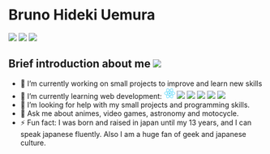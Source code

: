 # Bruno Hideki Uemura
<a href="https://www.linkedin.com/in/bruno-uemura/"><img src="https://img.shields.io/badge/linkedin-0077B5.svg?style=for-the-badge&logo=linkedin&logoColor=white"></a>
<a href="mailto:bruno.h.uemura@gmail.com"><img src="https://img.shields.io/badge/e‑mail-D14836.svg?style=for-the-badge&logo=GMail&logoColor=white"></a>
<a href="https://www.instagram.com/uemurabruno/"><img src="https://img.shields.io/badge/instagram-E4405F.svg?style=for-the-badge&logo=instagram&logoColor=white"></a>

## Brief introduction about me <img src="https://media.giphy.com/media/hvRJCLFzcasrR4ia7z/giphy.gif" width="30px">

- 🔭 I’m currently working on small projects to improve and learn new skills
- 🌱 I’m currently learning web development:
<img src="https://github.com/devicons/devicon/blob/master/icons/react/react-original.svg" width="22px" heigth="22px"> <img src="https://media.slid.es/uploads/118447/images/2991881/reactpurple.png" width="22.52px" heigth="20px"> <img src="https://cdn.iconscout.com/icon/free/png-512/node-js-1174925.png" width="20px" heigth="20px"> <img src="https://cdn.freebiesupply.com/logos/large/2x/logo-javascript-logo-png-transparent.png" width="20px" heigth="20px"> <img src="https://miro.medium.com/max/816/1*mn6bOs7s6Qbao15PMNRyOA.png" width="20px" heigth="20px"> <img src="https://brandslogos.com/wp-content/uploads/images/large/python-logo.png" width="20px" heigth="20px">
- 🤔 I’m looking for help with my small projects and programming skills.
- 💬 Ask me about animes, video games, astronomy and motocycle.
- ⚡ Fun fact: I was born and raised in japan until my 13 years, and I can speak japanese fluently. Also I am a huge fan of geek and japanese culture.
